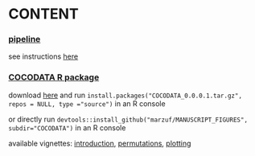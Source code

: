 # CONTENT

### [pipeline](code)

see instructions [here](code/README.md)

### [COCODATA R package](COCODATA)

download [here](COCODATA_0.0.0.1.tar.gz) and run `install.packages("COCODATA_0.0.0.1.tar.gz", repos = NULL, type ="source")` in an R console

or directly run `devtools::install_github("marzuf/MANUSCRIPT_FIGURES", subdir="COCODATA")` in an R console

available vignettes: [introduction](https://raw.githack.com/marzuf/MANUSCRIPT_FIGURES/master/COCODATA/doc/introduction.html), [permutations](https://raw.githack.com/marzuf/MANUSCRIPT_FIGURES/master/COCODATA/doc/permutations.html), [plotting](https://raw.githack.com/marzuf/MANUSCRIPT_FIGURES/master/COCODATA/doc/plotting.html)


